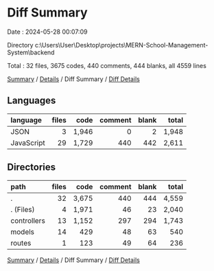 # Diff Summary

Date : 2024-05-28 00:07:09

Directory c:\\Users\\User\\Desktop\\projects\\MERN-School-Management-System\\backend

Total : 32 files,  3675 codes, 440 comments, 444 blanks, all 4559 lines

[Summary](results.md) / [Details](details.md) / Diff Summary / [Diff Details](diff-details.md)

## Languages
| language | files | code | comment | blank | total |
| :--- | ---: | ---: | ---: | ---: | ---: |
| JSON | 3 | 1,946 | 0 | 2 | 1,948 |
| JavaScript | 29 | 1,729 | 440 | 442 | 2,611 |

## Directories
| path | files | code | comment | blank | total |
| :--- | ---: | ---: | ---: | ---: | ---: |
| . | 32 | 3,675 | 440 | 444 | 4,559 |
| . (Files) | 4 | 1,971 | 46 | 23 | 2,040 |
| controllers | 13 | 1,152 | 297 | 294 | 1,743 |
| models | 14 | 429 | 48 | 63 | 540 |
| routes | 1 | 123 | 49 | 64 | 236 |

[Summary](results.md) / [Details](details.md) / Diff Summary / [Diff Details](diff-details.md)